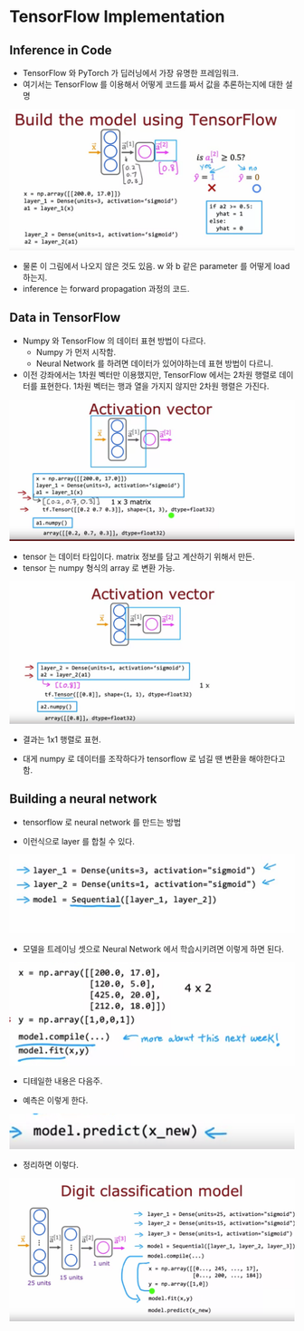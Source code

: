 # TensorFlow Implementation 

## Inference in Code

- TensorFlow 와 PyTorch 가 딥러닝에서 가장 유명한 프레임워크.
- 여기서는 TensorFlow 를 이용해서 어떻게 코드를 짜서 값을 추론하는지에 대한 설명 

![](../images/tensorflow%20inference.png) 

- 물론 이 그림에서 나오지 않은 것도 있음. w 와 b 같은 parameter 를 어떻게 load 하는지.
- inference 는 forward propagation 과정의 코드.

## Data in TensorFlow

- Numpy 와 TensorFlow 의 데이터 표현 방법이 다르다.  
  - Numpy 가 먼저 시작함.
  - Neural Network 를 하려면 데이터가 있어야하는데 표현 방법이 다르니.
- 이전 강좌에서는 1차원 벡터만 이용했지만, TensorFlow 에서는 2차원 행렬로 데이터를 표현한다. 1차원 벡터는 행과 열을 가지지 않지만 2차원 행렬은 가진다.

![](../images/tensorflow%20representation.png)

- tensor 는 데이터 타입이다. matrix 정보를 담고 계산하기 위해서 만든.
- tensor 는 numpy 형식의 array 로 변환 가능.

![](../images/tensorflow%20representation2.png)

- 결과는 1x1 행렬로 표현.

- 대게 numpy 로 데이터를 조작하다가 tensorflow 로 넘길 땐 변환을 해야한다고 함.

## Building a neural network

- tensorflow 로 neural network 를 만드는 방법 

- 이런식으로 layer 를 합칠 수 있다. 

![](../images/sequential%20layer.png)

- 모델을 트레이닝 셋으로 Neural Network 에서 학습시키려면 이렇게 하면 된다. 

![](../images/train%20model.png)

- 디테일한 내용은 다음주. 

- 예측은 이렇게 한다. 

![](../images/model%20predict.png)

- 정리하면 이렇다. 

![](../images/tensorflow%20model.png)
